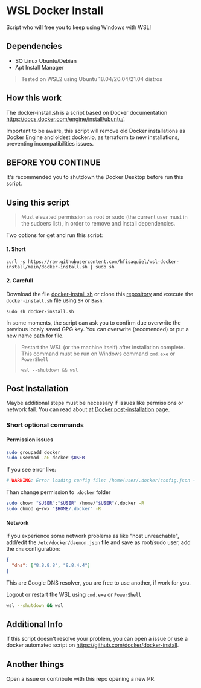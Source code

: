 # WSL Docker Install
Script who will free you to keep using Windows with WSL!

## Dependencies
  - SO Linux Ubuntu/Debian
  - Apt Install Manager

> Tested on WSL2 using Ubuntu 18.04/20.04/21.04 distros

## How this work
The docker-install.sh is a script based on Docker documentation https://docs.docker.com/engine/install/ubuntu/.

Important to be aware, this script will remove old Docker installations as Docker Engine and oldest docker.io, as terraform to new installations, preventing incompatibilities issues.

## **BEFORE YOU CONTINUE**
It's recommended you to shutdown the Docker Desktop before run this script.

## Using this script
> Must elevated permission as root or sudo (the current user must in the sudoers list), in order to remove and install dependencies.

Two options for get and run this script:
#### 1. Short
```shell
curl -s https://raw.githubusercontent.com/hfisaquiel/wsl-docker-install/main/docker-install.sh | sudo sh
```

#### 2. Carefull
Download the file [docker-install.sh](docker-install.sh) or clone this [repository](https://github.com/hfisaquiel/wsl-docker-install) and execute the `docker-install.sh` file using `SH` or `Bash`.
```shell
sudo sh docker-install.sh
```
In some moments, the script can ask you to confirm due overwrite the previous localy saved GPG key. You can overwrite (recomended) or put a new name path for file.

> Restart the WSL (or the machine itself) after installation complete. This command must be run on Windows command `cmd.exe` or `PowerShell`
> ```shell
> wsl --shutdown && wsl
> ```

## Post Installation
Maybe additional steps must be necessary if issues like permissions or network fail. You can read about at [Docker post-installation](https://docs.docker.com/engine/install/linux-postinstall/) page.

### Short optional commands
#### Permission issues
```bash
sudo groupadd docker
sudo usermod -aG docker $USER
````

If you see error like:
```bash
# WARNING: Error loading config file: /home/user/.docker/config.json -
```
Than change permission to `.docker` folder
```bash
sudo chown "$USER":"$USER" /home/"$USER"/.docker -R
sudo chmod g+rwx "$HOME/.docker" -R
```

#### Network
if you experience some network problems as like "host unreachable", add/edit the `/etc/docker/daemon.json` file and save as root/sudo user, add the `dns` configuration:
```json
{
  "dns": ["8.8.8.8", "8.8.4.4"]
}
```
This are Google DNS resolver, you are free to use another, if work for you.

Logout or restart the WSL using `cmd.exe` or `PowerShell`
```bash
wsl --shutdown && wsl
```

## Additional Info
If this script doesn't resolve your problem, you can open a issue or use a docker automated script on https://github.com/docker/docker-install.

## Another things
Open a issue or contribute with this repo opening a new PR.
